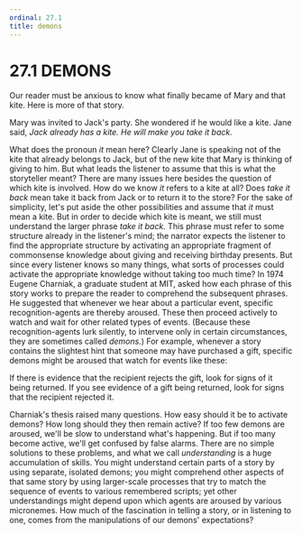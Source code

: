```yaml
---
ordinal: 27.1
title: demons
---
```


# 27.1 DEMONS 

<p>Our reader must be anxious to know what finally became of Mary and that kite. Here is more of that story.</p>
<p>Mary was invited to Jack's party. She wondered if he would like a kite. Jane said, <em>Jack already has a kite. He will make you take it back.</em></p>
<p>What does the pronoun <em>it</em> mean here? Clearly Jane is speaking not of the kite that already belongs to Jack, but of the new kite that Mary is thinking of giving to him. But what leads the listener to assume that this is what the storyteller meant? There are many issues here besides the question of which kite is involved. How do we know <em>it</em> refers to a kite at all? Does <em>take it back</em> mean take it back from Jack or to return it to the store? For the sake of simplicity, let's put aside the other possibilities and assume that <em>it</em> must mean a kite. But in order to decide which kite is meant, we still must understand the larger phrase <em>take it back.</em> This phrase must refer to some structure already in the listener's mind; the narrator expects the listener to find the appropriate structure by activating an appropriate fragment of commonsense knowledge about giving and receiving birthday presents. But since every listener knows so many things, what sorts of processes could activate the appropriate knowledge without taking too much time? In 1974 Eugene Charniak, a graduate student at MIT, asked how each phrase of this story works to prepare the reader to comprehend the subsequent phrases. He suggested that whenever we hear about a particular event, specific recognition-agents are thereby aroused. These then proceed actively to watch and wait for other related types of events. (Because these recognition-agents lurk silently, to intervene only in certain circumstances, they are sometimes called <em>demons.</em>) For example, whenever a story contains the slightest hint that someone may have purchased a gift, specific demons might be aroused that watch for events like these:</p>
<p>If there is evidence that the recipient rejects the gift, look for signs of it being returned. If you see evidence of a gift being returned, look for signs that the recipient rejected it.</p>
<p>Charniak's thesis raised many questions. How easy should it be to activate demons? How long should they then remain active? If too few demons are aroused, we'll be slow to understand what's happening. But if too many become active, we'll get confused by false alarms. There are no simple solutions to these problems, and what we call <em>understanding</em> is a huge accumulation of skills. You might understand certain parts of a story by using separate, isolated demons; you might comprehend other aspects of that same story by using larger-scale processes that try to match the sequence of events to various remembered scripts; yet other understandings might depend upon which agents are aroused by various micronemes. How much of the fascination in telling a story, or in listening to one, comes from the manipulations of our demons' expectations?</p>